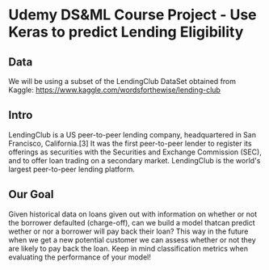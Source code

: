 # Udemy DS&amp;ML Course Project - Use Keras to predict Lending Eligibility

## Data 
We will be using a subset of the LendingClub DataSet obtained from Kaggle: https://www.kaggle.com/wordsforthewise/lending-club

## Intro
LendingClub is a US peer-to-peer lending company, headquartered in San Francisco, California.[3] It was the first peer-to-peer lender to register its offerings as securities with the Securities and Exchange Commission (SEC), and to offer loan trading on a secondary market. LendingClub is the world's largest peer-to-peer lending platform.

## Our Goal
Given historical data on loans given out with information on whether or not the borrower defaulted (charge-off), can we build a model thatcan predict wether or nor a borrower will pay back their loan? This way in the future when we get a new potential customer we can assess whether or not they are likely to pay back the loan. Keep in mind classification metrics when evaluating the performance of your model!

